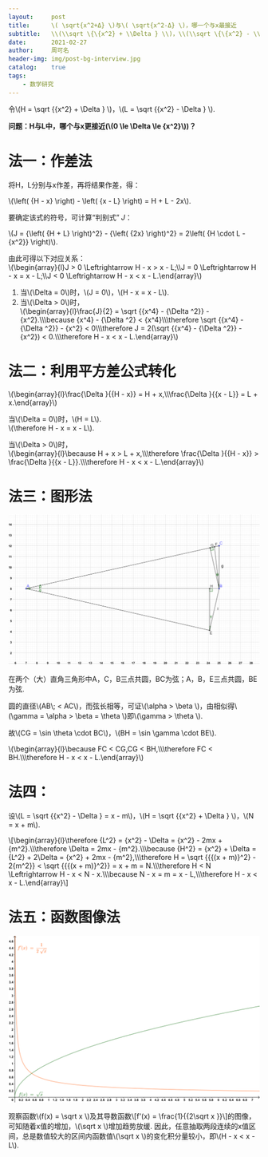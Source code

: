 ```yaml
---
layout:     post
title:      \( \sqrt{x^2+Δ} \)与\( \sqrt{x^2-Δ} \)，哪一个与x最接近
subtitle:   \\(\\sqrt \{\{x^2} + \\Delta } \\)，\\(\\sqrt \{\{x^2} - \\Delta } \\)与x的差值大小比较
date:       2021-02-27
author:     周可名
header-img: img/post-bg-interview.jpg
catalog:    true
tags:
    - 数学研究
---
```


令\\(H = \\sqrt \{\{x^2} + \\Delta } \\)，\\(L = \\sqrt \{\{x^2} - \\Delta } \\).

**问题：H与L中，哪个与x更接近(\\(0 \\le \\Delta  \\le {x^2}\\))？**

# 法一：作差法

将H，L分别与x作差，再将结果作差，得：

\\(\\left( {H - x} \\right) - \\left( {x - L} \\right) = H + L - 2x\\). 

要确定该式的符号，可计算“判别式” _J_：

\\(J = {\\left( {H + L} \\right)^2} - {\\left( {2x} \\right)^2} = 2\\left( {H \\cdot L - {x^2}} \\right)\\).

由此可得以下对应关系：  
\\(\\begin{array}{l}J > 0 \\Leftrightarrow H - x > x - L;\\\\J = 0 \\Leftrightarrow H - x = x - L;\\\\J < 0 \\Leftrightarrow H - x < x - L.\\end{array}\\)

1. 当\\(\\Delta  = 0\\)时，\\(J = 0\\)，\\(H - x = x - L\\).  
2. 当\\(\\Delta  > 0\\)时，  
\\(\\begin{array}{l}\\frac{J}{2} = \\sqrt \{\{x^4} - {\\Delta ^2}}  - {x^2}.\\\\\\because {x^4} - {\\Delta ^2} < {x^4}\\\\\\therefore \\sqrt \{\{x^4} - {\\Delta ^2}}  - {x^2} < 0\\\\\\therefore J = 2(\\sqrt \{\{x^4} - {\\Delta ^2}}  - {x^2}) < 0.\\\\\\therefore H - x < x - L.\\end{array}\\)

# 法二：利用平方差公式转化

\\(\\begin{array}{l}\\frac{\\Delta }\{\{H - x}} = H + x,\\\\\\frac{\\Delta }\{\{x - L}} = L + x.\\end{array}\\)

当\\(\\Delta  = 0\\)时，\\(H = L\\).  
\\(\\therefore H - x = x - L\\).

当\\(\\Delta  > 0\\)时，  
\\(\\begin{array}{l}\\because H + x > L + x,\\\\\\therefore \\frac{\\Delta }\{\{H - x}} > \\frac{\\Delta }\{\{x - L}}.\\\\\\therefore H - x < x - L.\\end{array}\\)

# 法三：图形法

![](/img/sqrt-geo.svg "图形法")

在两个（大）直角三角形中A，C，B三点共圆，BC为弦；A，B，E三点共圆，BE为弦. 

圆的直径\\(AB\\; < AC\\)，而弦长相等，可证\\(\\alpha  > \\beta \\)，由相似得\\(\\gamma  = \\alpha  > \\beta  = \\theta \\)即\\(\\gamma  > \\theta \\). 

故\\(CG = \\sin \\theta  \\cdot BC\\)，\\(BH = \\sin \\gamma  \\cdot BE\\).

\\(\\begin{array}{l}\\because FC < CG,CG < BH,\\\\\\therefore FC < BH.\\\\\\therefore H - x < x - L.\\end{array}\\)

# 法四：

设\\(L = \\sqrt \{\{x^2} - \\Delta }  = x - m\\)，\\(H = \\sqrt \{\{x^2} + \\Delta } \\)，\\(N = x + m\\).

\\[\\begin{array}{l}\\therefore {L^2} = {x^2} - \\Delta  = {x^2} - 2mx + {m^2}.\\\\\\therefore \\Delta  = 2mx - {m^2}.\\\\\\because {H^2} = {x^2} + \\Delta  = {L^2} + 2\\Delta  = {x^2} + 2mx - {m^2},\\\\\\therefore H = \\sqrt \{\{\{(x + m)}^2} - 2{m^2}}  < \\sqrt \{\{\{(x + m)}^2}}  = x + m = N.\\\\\\therefore H < N \\Leftrightarrow H - x < N - x.\\\\\\because N - x = m = x - L,\\\\\\therefore H - x < x - L.\\end{array}\\]

# 法五：函数图像法

![](/img/sqrt-graph.svg)

观察函数\\(f(x) = \\sqrt x \\)及其导数函数\\[f'(x) = \\frac{1}\{\{2\\sqrt x }}\\]的图像，可知随着x值的增加，\\(\\sqrt x \\)增加趋势放缓. 因此，任意抽取两段连续的x值区间，总是数值较大的区间内函数值\\(\\sqrt x \\)的变化积分量较小，即\\(H - x < x - L\\).

